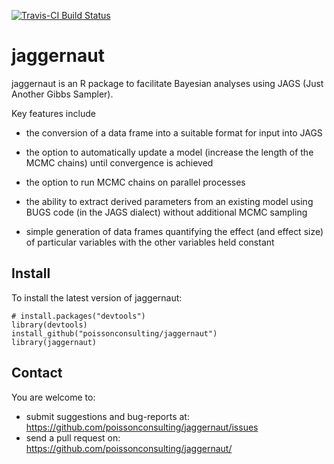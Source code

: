 [![Travis-CI Build Status](https://travis-ci.org/poissonconsulting/jaggernaut.svg?branch=master)](https://travis-ci.org/poissonconsulting/jaggernaut)

# jaggernaut

jaggernaut is an R package to facilitate Bayesian analyses using JAGS 
(Just Another Gibbs Sampler).

Key features include 

* the conversion of a data frame into a suitable format for input into JAGS

* the option to automatically update a model (increase the length of the MCMC chains)
until convergence is achieved

* the option to run MCMC chains on parallel processes

* the ability to extract derived parameters from an existing model using BUGS code 
(in the JAGS dialect) without additional MCMC sampling

* simple generation of data frames quantifying the effect (and effect size) of 
particular variables with the other variables held constant

## Install

To install the latest version of jaggernaut:

    # install.packages("devtools")
    library(devtools)
    install_github("poissonconsulting/jaggernaut")
    library(jaggernaut)
    
## Contact

You are welcome to:

* submit suggestions and bug-reports at: https://github.com/poissonconsulting/jaggernaut/issues
* send a pull request on: https://github.com/poissonconsulting/jaggernaut/
